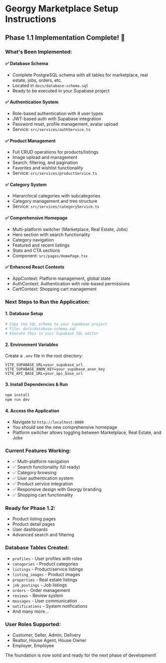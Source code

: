 # Georgy Marketplace Setup Instructions

## Phase 1.1 Implementation Complete! 🎉

### What's Been Implemented:

#### ✅ **Database Schema**
- Complete PostgreSQL schema with all tables for marketplace, real estate, jobs, orders, etc.
- Located in `docs/database-schema.sql`
- Ready to be executed in your Supabase project

#### ✅ **Authentication System**
- Role-based authentication with 8 user types
- JWT-based auth with Supabase integration
- Password reset, profile management, avatar upload
- Service: `src/services/authService.ts`

#### ✅ **Product Management**
- Full CRUD operations for products/listings
- Image upload and management
- Search, filtering, and pagination
- Favorites and wishlist functionality
- Service: `src/services/productService.ts`

#### ✅ **Category System**
- Hierarchical categories with subcategories
- Category management and tree structure
- Service: `src/services/categoryService.ts`

#### ✅ **Comprehensive Homepage**
- Multi-platform switcher (Marketplace, Real Estate, Jobs)
- Hero section with search functionality
- Category navigation
- Featured and recent listings
- Stats and CTA sections
- Component: `src/pages/HomePage.tsx`

#### ✅ **Enhanced React Contexts**
- AppContext: Platform management, global state
- AuthContext: Authentication with role-based permissions
- CartContext: Shopping cart management

### Next Steps to Run the Application:

#### 1. **Database Setup**
```bash
# Copy the SQL schema to your Supabase project
# File: docs/database-schema.sql
# Execute this in your Supabase SQL editor
```

#### 2. **Environment Variables**
Create a `.env` file in the root directory:
```env
VITE_SUPABASE_URL=your_supabase_url
VITE_SUPABASE_ANON_KEY=your_supabase_anon_key
VITE_API_BASE_URL=your_api_base_url
```

#### 3. **Install Dependencies & Run**
```bash
npm install
npm run dev
```

#### 4. **Access the Application**
- Navigate to `http://localhost:8080`
- You should see the new comprehensive homepage
- Platform switcher allows toggling between Marketplace, Real Estate, and Jobs

### Current Features Working:
- ✅ Multi-platform navigation
- ✅ Search functionality (UI ready)
- ✅ Category browsing
- ✅ User authentication system
- ✅ Product service integration
- ✅ Responsive design with Georgy branding
- ✅ Shopping cart functionality

### Ready for Phase 1.2:
- Product listing pages
- Product detail pages
- User dashboards
- Advanced search and filtering

### Database Tables Created:
- `profiles` - User profiles with roles
- `categories` - Product categories
- `listings` - Product/service listings
- `listing_images` - Product images
- `properties` - Real estate listings
- `job_postings` - Job listings
- `orders` - Order management
- `reviews` - Review system
- `messages` - User communication
- `notifications` - System notifications
- And many more...

### User Roles Supported:
- Customer, Seller, Admin, Delivery
- Realtor, House Agent, House Owner
- Employer, Employee

The foundation is now solid and ready for the next phase of development!
